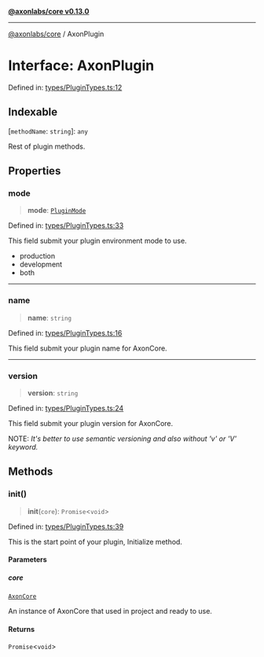 [**@axonlabs/core v0.13.0**](../README.md)

***

[@axonlabs/core](../globals.md) / AxonPlugin

# Interface: AxonPlugin

Defined in: [types/PluginTypes.ts:12](https://github.com/AxonJsLabs/AxonJs/blob/3187def3e5c0161745ea7e33640513908efc6c86/src/types/PluginTypes.ts#L12)

## Indexable

\[`methodName`: `string`\]: `any`

Rest of plugin methods.

## Properties

### mode

> **mode**: [`PluginMode`](../type-aliases/PluginMode.md)

Defined in: [types/PluginTypes.ts:33](https://github.com/AxonJsLabs/AxonJs/blob/3187def3e5c0161745ea7e33640513908efc6c86/src/types/PluginTypes.ts#L33)

This field submit your plugin environment mode to use.

- production
- development
- both

***

### name

> **name**: `string`

Defined in: [types/PluginTypes.ts:16](https://github.com/AxonJsLabs/AxonJs/blob/3187def3e5c0161745ea7e33640513908efc6c86/src/types/PluginTypes.ts#L16)

This field submit your plugin name for AxonCore.

***

### version

> **version**: `string`

Defined in: [types/PluginTypes.ts:24](https://github.com/AxonJsLabs/AxonJs/blob/3187def3e5c0161745ea7e33640513908efc6c86/src/types/PluginTypes.ts#L24)

This field submit your plugin version for AxonCore.

NOTE:
*It's better to use semantic versioning and also without 'v' or 'V' keyword.*

## Methods

### init()

> **init**(`core`): `Promise`\<`void`\>

Defined in: [types/PluginTypes.ts:39](https://github.com/AxonJsLabs/AxonJs/blob/3187def3e5c0161745ea7e33640513908efc6c86/src/types/PluginTypes.ts#L39)

This is the start point of your plugin, Initialize method.

#### Parameters

##### core

[`AxonCore`](../classes/AxonCore.md)

An instance of AxonCore that used in project and ready to use.

#### Returns

`Promise`\<`void`\>
